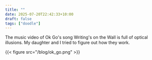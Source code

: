 ```yaml
---
title: ""
date: 2025-07-20T22:42:33+10:00
draft: false
tags: ["doodle"]
---
```

The music video of Ok Go's song Writing's on the Wall is full of optical illusions.  My daughter and I tried to figure out how they work.

{{< figure src="/blog/ok_go.png" >}}
